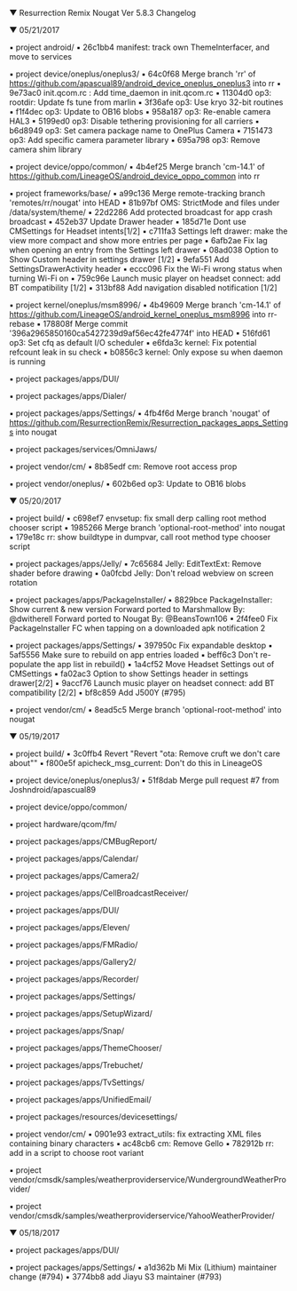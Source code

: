 
 ▼ Resurrection Remix Nougat Ver 5.8.3 Changelog


 ▼ 05/21/2017


 ▪ project android/
 ▪ 26c1bb4 manifest: track own ThemeInterfacer, and move to services

 ▪ project device/oneplus/oneplus3/
 ▪ 64c0f68 Merge branch 'rr' of https://github.com/apascual89/android_device_oneplus_oneplus3 into rr
 ▪ 9e73ac0 init.qcom.rc : Add time_daemon in init.qcom.rc
 ▪ 11304d0 op3: rootdir: Update fs tune from marlin
 ▪ 3f36afe op3: Use kryo 32-bit routines
 ▪ f1f4dec op3: Update to OB16 blobs
 ▪ 958a187 op3: Re-enable camera HAL3
 ▪ 5199ed0 op3: Disable tethering provisioning for all carriers
 ▪ b6d8949 op3: Set camera package name to OnePlus Camera
 ▪ 7151473 op3: Add specific camera parameter library
 ▪ 695a798 op3: Remove camera shim library

 ▪ project device/oppo/common/
 ▪ 4b4ef25 Merge branch 'cm-14.1' of https://github.com/LineageOS/android_device_oppo_common into rr

 ▪ project frameworks/base/
 ▪ a99c136 Merge remote-tracking branch 'remotes/rr/nougat' into HEAD
 ▪ 81b97bf OMS: StrictMode and files under /data/system/theme/
 ▪ 22d2286 Add protected broadcast for app crash broadcast
 ▪ 452eb37 Update Drawer header
 ▪ 185d71e Dont use CMSettings for Headset intents[1/2]
 ▪ c711fa3 Settings left drawer: make the view more compact and show more entries per page
 ▪ 6afb2ae Fix lag when opening an entry from the Settings left drawer
 ▪ 08ad038 Option to Show Custom header in settings drawer [1/2]
 ▪ 9efa551 Add SettingsDrawerActivity header
 ▪ eccc096 Fix the Wi-Fi wrong status when turning Wi-Fi on
 ▪ 759c96e Launch music player on headset connect: add BT compatibility [1/2]
 ▪ 313bf88 Add navigation disabled notification [1/2]

 ▪ project kernel/oneplus/msm8996/
 ▪ 4b49609 Merge branch 'cm-14.1' of https://github.com/LineageOS/android_kernel_oneplus_msm8996 into rr-rebase
 ▪ 178808f Merge commit '396a2965850160ca5427239d9af56ec42fe4774f' into HEAD
 ▪ 516fd61 op3: Set cfq as default I/O scheduler
 ▪ e6fda3c kernel: Fix potential refcount leak in su check
 ▪ b0856c3 kernel: Only expose su when daemon is running

 ▪ project packages/apps/DUI/

 ▪ project packages/apps/Dialer/

 ▪ project packages/apps/Settings/
 ▪ 4fb4f6d Merge branch 'nougat' of https://github.com/ResurrectionRemix/Resurrection_packages_apps_Settings into nougat

 ▪ project packages/services/OmniJaws/

 ▪ project vendor/cm/
 ▪ 8b85edf cm: Remove root access prop

 ▪ project vendor/oneplus/
 ▪ 602b6ed op3: Update to OB16 blobs

 ▼ 05/20/2017


 ▪ project build/
 ▪ c698ef7 envsetup: fix small derp calling root method chooser script
 ▪ 1985266 Merge branch 'optional-root-method' into nougat
 ▪ 179e18c rr: show buildtype in dumpvar, call root method type chooser script

 ▪ project packages/apps/Jelly/
 ▪ 7c65684 Jelly: EditTextExt: Remove shader before drawing
 ▪ 0a0fcbd Jelly: Don't reload webview on screen rotation

 ▪ project packages/apps/PackageInstaller/
 ▪ 8829bce PackageInstaller: Show current & new version Forward ported to Marshmallow By: @dwitherell Forward ported to Nougat By: @BeansTown106
 ▪ 2f4fee0 Fix PackageInstaller FC when tapping on a downloaded apk notification 2

 ▪ project packages/apps/Settings/
 ▪ 397950c Fix expandable desktop
 ▪ 5af5556 Make sure to rebuild on app entries loaded
 ▪ beff6c3 Don't re-populate the app list in rebuild()
 ▪ 1a4cf52 Move Headset Settings out of CMSettings
 ▪ fa02ac3 Option to show Settings header in settings drawer[2/2]
 ▪ 9accf76 Launch music player on headset connect: add BT compatibility [2/2]
 ▪ bf8c859 Add J500Y (#795)

 ▪ project vendor/cm/
 ▪ 8ead5c5 Merge branch 'optional-root-method' into nougat

 ▼ 05/19/2017


 ▪ project build/
 ▪ 3c0ffb4 Revert "Revert "ota: Remove cruft we don't care about""
 ▪ f800e5f apicheck_msg_current: Don't do this in LineageOS

 ▪ project device/oneplus/oneplus3/
 ▪ 51f8dab Merge pull request #7 from Joshndroid/apascual89

 ▪ project device/oppo/common/

 ▪ project hardware/qcom/fm/

 ▪ project packages/apps/CMBugReport/

 ▪ project packages/apps/Calendar/

 ▪ project packages/apps/Camera2/

 ▪ project packages/apps/CellBroadcastReceiver/

 ▪ project packages/apps/DUI/

 ▪ project packages/apps/Eleven/

 ▪ project packages/apps/FMRadio/

 ▪ project packages/apps/Gallery2/

 ▪ project packages/apps/Recorder/

 ▪ project packages/apps/Settings/

 ▪ project packages/apps/SetupWizard/

 ▪ project packages/apps/Snap/

 ▪ project packages/apps/ThemeChooser/

 ▪ project packages/apps/Trebuchet/

 ▪ project packages/apps/TvSettings/

 ▪ project packages/apps/UnifiedEmail/

 ▪ project packages/resources/devicesettings/

 ▪ project vendor/cm/
 ▪ 0901e93 extract_utils: fix extracting XML files containing binary characters
 ▪ ac48cb6 cm: Remove Gello
 ▪ 782912b rr: add in a script to choose root variant

 ▪ project vendor/cmsdk/samples/weatherproviderservice/WundergroundWeatherProvider/

 ▪ project vendor/cmsdk/samples/weatherproviderservice/YahooWeatherProvider/

 ▼ 05/18/2017


 ▪ project packages/apps/DUI/

 ▪ project packages/apps/Settings/
 ▪ a1d362b Mi Mix (Lithium) maintainer change (#794)
 ▪ 3774bb8 add Jiayu S3 maintainer (#793)

